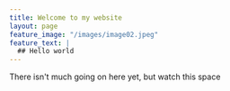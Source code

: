 ```yaml
---
title: Welcome to my website
layout: page
feature_image: "/images/image02.jpeg"
feature_text: |
  ## Hello world
---
```


There isn't much going on here yet, but watch this space
